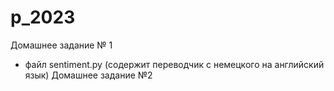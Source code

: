 # p_2023
Домашнее задание № 1
- файл sentiment.py (содержит переводчик с немецкого на английский язык)
Домашнее задание №2
  
